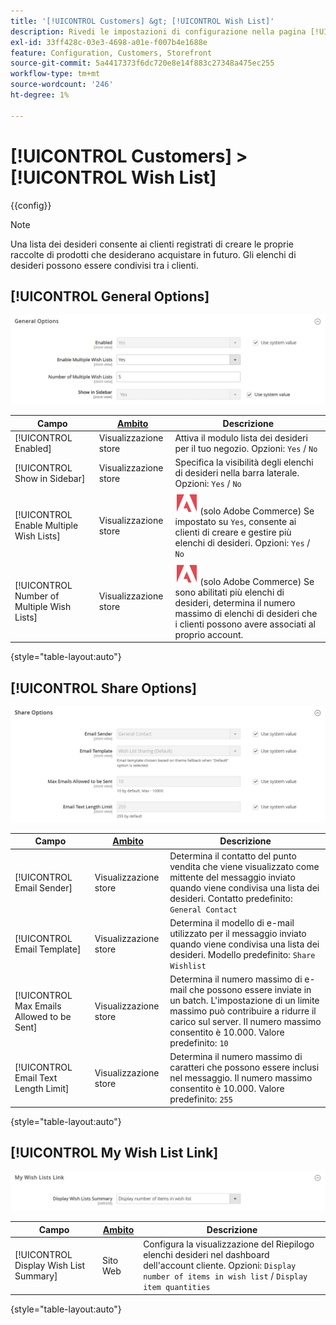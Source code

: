 ```yaml
---
title: '[!UICONTROL Customers] &gt; [!UICONTROL Wish List]'
description: Rivedi le impostazioni di configurazione nella pagina [!UICONTROL Customers] &gt; [!UICONTROL Wish List] dell'amministratore di Commerce.
exl-id: 33ff428c-03e3-4698-a01e-f007b4e1688e
feature: Configuration, Customers, Storefront
source-git-commit: 5a4417373f6dc720e8e14f883c27348a475ec255
workflow-type: tm+mt
source-wordcount: '246'
ht-degree: 1%

---
```


# [!UICONTROL Customers] > [!UICONTROL Wish List]

{{config}}

>[!NOTE]
>
>Una lista dei desideri consente ai clienti registrati di creare le proprie raccolte di prodotti che desiderano acquistare in futuro. Gli elenchi di desideri possono essere condivisi tra i clienti.

## [!UICONTROL General Options]

![Opzioni generali](./assets/wishlist-general-options.png)<!-- zoom -->

<!--[General Options](https://experienceleague.adobe.com/it/docs/commerce-admin/stores-sales/shopper-tools/wish-lists/wishlist-configuration) -->

| Campo | [Ambito](../../getting-started/websites-stores-views.md#scope-settings) | Descrizione |
|--- |--- |--- |
| [!UICONTROL Enabled] | Visualizzazione store | Attiva il modulo lista dei desideri per il tuo negozio. Opzioni: `Yes` / `No` |
| [!UICONTROL Show in Sidebar] | Visualizzazione store | Specifica la visibilità degli elenchi di desideri nella barra laterale. <br/>Opzioni: `Yes` / `No` |
| [!UICONTROL Enable Multiple Wish Lists] | Visualizzazione store | ![Adobe Commerce](../../assets/adobe-logo.svg) (solo Adobe Commerce) Se impostato su `Yes`, consente ai clienti di creare e gestire più elenchi di desideri. Opzioni: `Yes` / `No` |
| [!UICONTROL Number of Multiple Wish Lists] | Visualizzazione store | ![Adobe Commerce](../../assets/adobe-logo.svg) (solo Adobe Commerce) Se sono abilitati più elenchi di desideri, determina il numero massimo di elenchi di desideri che i clienti possono avere associati al proprio account. |

{style="table-layout:auto"}

## [!UICONTROL Share Options]

![Opzioni di condivisione](./assets/wishlist-share-options.png)<!-- zoom -->

<!-- [Share Options](https://experienceleague.adobe.com/it/docs/commerce-admin/stores-sales/shopper-tools/wish-lists/wishlist-configuration) -->

| Campo | [Ambito](../../getting-started/websites-stores-views.md#scope-settings) | Descrizione |
|--- |--- |--- |
| [!UICONTROL Email Sender] | Visualizzazione store | Determina il contatto del punto vendita che viene visualizzato come mittente del messaggio inviato quando viene condivisa una lista dei desideri. Contatto predefinito: `General Contact` |
| [!UICONTROL Email Template] | Visualizzazione store | Determina il modello di e-mail utilizzato per il messaggio inviato quando viene condivisa una lista dei desideri. Modello predefinito: `Share Wishlist` |
| [!UICONTROL Max Emails Allowed to be Sent] | Visualizzazione store | Determina il numero massimo di e-mail che possono essere inviate in un batch. L&#39;impostazione di un limite massimo può contribuire a ridurre il carico sul server. Il numero massimo consentito è 10.000. Valore predefinito: `10` |
| [!UICONTROL Email Text Length Limit] | Visualizzazione store | Determina il numero massimo di caratteri che possono essere inclusi nel messaggio. Il numero massimo consentito è 10.000. Valore predefinito: `255` |

{style="table-layout:auto"}

## [!UICONTROL My Wish List Link]

![Collegamento elenco desideri](./assets/wishlist-my-wishlist-link.png)<!-- zoom -->

<!--[My Wish List Link](https://experienceleague.adobe.com/it/docs/commerce-admin/stores-sales/shopper-tools/wish-lists/wishlist-configuration) -->

| Campo | [Ambito](../../getting-started/websites-stores-views.md#scope-settings) | Descrizione |
|--- |--- |--- |
| [!UICONTROL Display Wish List Summary] | Sito Web | Configura la visualizzazione del Riepilogo elenchi desideri nel dashboard dell&#39;account cliente. Opzioni: `Display number of items in wish list` / `Display item quantities` |

{style="table-layout:auto"}
